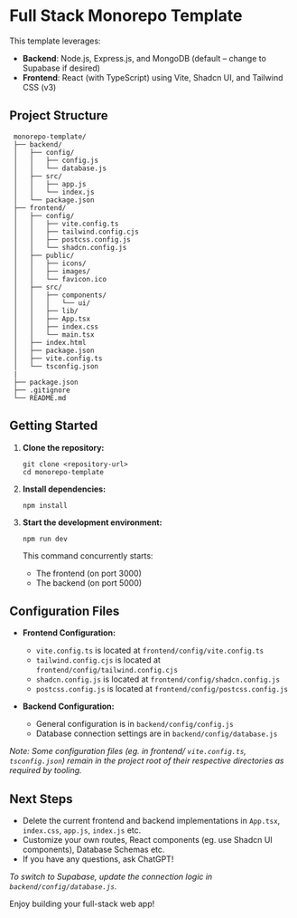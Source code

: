 # Full Stack Monorepo Template

This template leverages:
- **Backend**: Node.js, Express.js, and MongoDB (default – change to Supabase if desired)
- **Frontend**: React (with TypeScript) using Vite, Shadcn UI, and Tailwind CSS (v3)

## Project Structure

```
 monorepo-template/
 ├── backend/
 │   ├── config/
 │   │   ├── config.js
 │   │   └── database.js
 │   ├── src/
 │   │   ├── app.js
 │   │   └── index.js
 │   └── package.json
 ├── frontend/
 │   ├── config/
 │   │   ├── vite.config.ts
 │   │   ├── tailwind.config.cjs
 │   │   ├── postcss.config.js
 │   │   └── shadcn.config.js
 │   ├── public/
 │   │   ├── icons/
 │   │   ├── images/
 │   │   └── favicon.ico
 │   ├── src/
 │   │   ├── components/
 │   │   │   └── ui/
 │   │   ├── lib/
 │   │   ├── App.tsx
 │   │   ├── index.css
 │   │   └── main.tsx
 │   ├── index.html
 │   ├── package.json
 │   ├── vite.config.ts
 │   └── tsconfig.json
 |
 ├── package.json
 ├── .gitignore
 └── README.md

```

## Getting Started

1. **Clone the repository:**
   ```
   git clone <repository-url>
   cd monorepo-template
   ```

2. **Install dependencies:**
   ```
   npm install
   ```

3. **Start the development environment:**
   ```
   npm run dev
   ```
   This command concurrently starts:
   - The frontend (on port 3000)
   - The backend (on port 5000)

## Configuration Files

- **Frontend Configuration:**  
  - `vite.config.ts` is located at `frontend/config/vite.config.ts`
  - `tailwind.config.cjs` is located at `frontend/config/tailwind.config.cjs`
  - `shadcn.config.js` is located at `frontend/config/shadcn.config.js`
  - `postcss.config.js` is located at `frontend/config/postcss.config.js`

- **Backend Configuration:**  
  - General configuration is in `backend/config/config.js`
  - Database connection settings are in `backend/config/database.js`

_Note: Some configuration files (eg. in frontend/ `vite.config.ts`, `tsconfig.json`) remain in the project root of their respective directories as required by tooling._

## Next Steps

- Delete the current frontend and backend implementations in `App.tsx`, `index.css`, `app.js`, `index.js` etc.
- Customize your own routes, React components (eg. use Shadcn UI components), Database Schemas etc.
- If you have any questions, ask ChatGPT!

_To switch to Supabase, update the connection logic in `backend/config/database.js`._



Enjoy building your full-stack web app! 